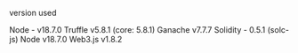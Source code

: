version used 

Node -  v18.7.0
Truffle v5.8.1 (core: 5.8.1)
Ganache v7.7.7
Solidity - 0.5.1 (solc-js)
Node v18.7.0
Web3.js v1.8.2